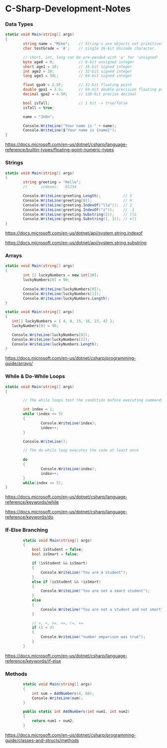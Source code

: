 # C-Sharp-Development-Notes

### Data Types

```cs
static void Main(string[] args)
{
        string name = "Mike";    // String's are objects not primitives
        char testGrade = 'A';    // single 16-bit Unicode character.

        // short, int, long can be pre-pended with 'u' for 'unsigned'
        byte age0 = 0;           // 8-bit unsigned integer
        short age1 = 10;         // 16-bit signed integer.
        int age2 = 20;           // 32-bit signed integer
        long age3 = 30L;         // 64-bit signed integer

        float gpa0 = 2.5F;       // 32-bit floating point
        double gpa1 = 3.5;       // 64-bit double-precision floating point
        decimal gpa2 = 4.5M;     // 128-bit precise decimal

        bool isTall;             // 1 bit -> true/false
        isTall = true;

        name = "John";

        Console.WriteLine("Your name is " + name);
        Console.WriteLine($"Your name is {name}");
}
```
https://docs.microsoft.com/en-us/dotnet/csharp/language-reference/builtin-types/floating-point-numeric-types

### Strings

```cs
static void Main(string[] args)
{
        string greeting = "Hello";
        //      indexes:   01234

        Console.WriteLine(greeting.Length);          // 5
        Console.WriteLine(greeting[0]);              // H
        Console.WriteLine(greeting.IndexOf("llo"));  // 2
        Console.WriteLine(greeting.IndexOf("z"));    // -1
        Console.WriteLine(greeting.Substring(2));    // llo
        Console.WriteLine(greeting.Substring(1, 3)); // ell
}
```

https://docs.microsoft.com/en-us/dotnet/api/system.string.indexof

https://docs.microsoft.com/en-us/dotnet/api/system.string.substring

### Arrays

```cs
static void Main(string[] args)
{
        int [] luckyNumbers = new int[10];
        luckyNumbers[0] = 90;
            
        Console.WriteLine(luckyNumbers[0]);
        Console.WriteLine(luckyNumbers[1]);
        Console.WriteLine(luckyNumbers.Length);
}
 ```
 
 ```cs
static void Main(string[] args)
{
    int[] luckyNumbers = { 4, 8, 15, 16, 23, 42 };
    luckyNumbers[0] = 90;

    Console.WriteLine(luckyNumbers[0]);
    Console.WriteLine(luckyNumbers[1]);
    Console.WriteLine(luckyNumbers.Length);
}
 ```
 https://docs.microsoft.com/en-us/dotnet/csharp/programming-guide/arrays/

### While & Do-While Loops

```cs
static void Main(string[] args)
{

        // The while loops test the condition before executing commands

        int index = 1;
        while (index <= 5)
        {
                Console.WriteLine(index);
                index++;
        }

        Console.WriteLine();

        // The do-while loop executes the code at least once
        
        do
        {
                Console.WriteLine(index);
                index++;
        }
        while(index <= 5);
}
```
https://docs.microsoft.com/en-us/dotnet/csharp/language-reference/keywords/while

https://docs.microsoft.com/en-us/dotnet/csharp/language-reference/keywords/do

### If-Else Branching

```cs
        static void Main(string[] args)
        {
            bool isStudent = false;
            bool isSmart = false;

            if (isStudent && isSmart)
            {
                Console.WriteLine("You are a student");
            }
            else if (isStudent && !isSmart)
            {
                Console.WriteLine("You are not a smart student");
            }
            else
            {
                Console.WriteLine("You are not a student and not smart");
            }

            // >, <, >=, <=, !=, ==
            if (1 < 3)
            {
                Console.WriteLine("number omparison was true");
            }
        }
```
https://docs.microsoft.com/en-us/dotnet/csharp/language-reference/keywords/if-else

### Methods

```cs
        static void Main(string[] args)
        {
            int sum = AddNumbers(4, 60);
            Console.WriteLine(sum);
        }

        public static int AddNumbers(int num1, int num2)
        {
            return num1 + num2;
        }
```
https://docs.microsoft.com/en-us/dotnet/csharp/programming-guide/classes-and-structs/methods


 
